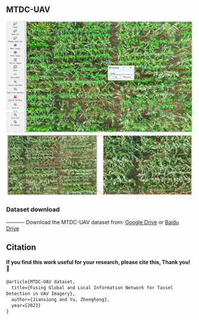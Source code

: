 ## MTDC-UAV
<div align=center>
<img src="https://github.com/Ye-Sk/MTDC-UAV/blob/master/img.png"/>   
</div> 
<div align=center>
<img src="https://github.com/Ye-Sk/MTDC-UAV/blob/master/cut.jpg"/>   
</div> 

### Dataset download
───── Download the MTDC-UAV dataset from: 
[Google Drive](https://drive.google.com/file/d/1-cumHgRTuMSBuKlWXBfJQNID9TuwYMhS/view?usp=sharing) or [Baidu Drive](https://pan.baidu.com/s/1-jQjp2n_1_ZDd-6IS-v57Q?pwd=oq7z)
  
## Citation
#### If you find this work useful for your research, please cite this, Thank you!🤗
~~~
@article{MTDC-UAV dataset,  
  title={Fusing Global and Local Information Network for Tassel Detection in UAV Imagery},  
  author={Jianxiong and Yu, Zhenghong}, 
  year={2023}
}
~~~
